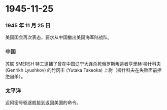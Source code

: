 # 1945-11-25

### 1945 年 11 月 25 日

美国国会再次表态，要求从中国撤出美国海军陆战队。

### 中国

苏联 SMERSH 特工逮捕了曾在中国辽宁大连杀死俄罗斯叛逃者亨里赫·柳什科夫
(Genrikh Lyushkov) 的竹冈丰 (Yutaka Takeoka)
上尉（柳什科夫在失败面前拒绝自杀）。

### 太平洋

迈阿密号驱逐舰接到返回美国的命令。